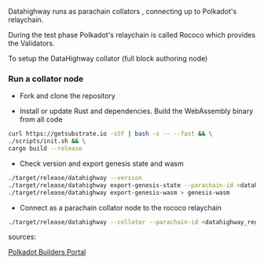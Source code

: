 Datahighway runs as parachain collators , connecting up to Polkadot's relaychain.

During the test phase Polkadot's relaychain is called Rococo which provides the Validators.

To setup the DataHighway collator (full block authoring node)

### Run a collator node

* Fork and clone the repository

* Install or update Rust and dependencies. Build the WebAssembly binary from all code

```bash
curl https://getsubstrate.io -sSf | bash -s -- --fast && \
./scripts/init.sh && \
cargo build --release
```

* Check version and export genesis state and wasm 

```bash
./target/release/datahighway --version
./target/release/datahighway export-genesis-state --parachain-id <datahighway_registered_parachain_id> > genesis-state
./target/release/datahighway export-genesis-wasm > genesis-wasm
```

* Connect as a parachain collator node to the rococo relaychain

```bash
./target/release/datahighway --collator --parachain-id <datahighway_registered_parachain_id> --execution wasm --chain rococo
```



sources:

[Polkadot Builders Portal](https://wiki.polkadot.network/docs/en/build-parachains-rococo#rococo-v1-parachain-requirements)